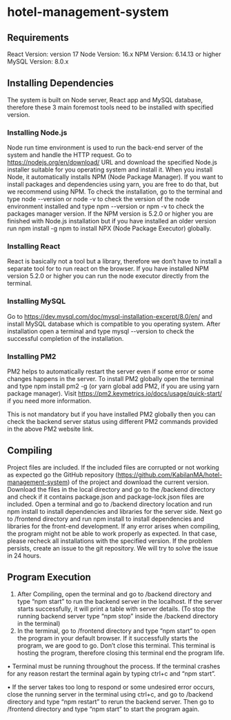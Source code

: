 # hotel-management-system

## Requirements

React Version: version 17
Node Version: 16.x
NPM Version: 6.14.13 or higher
MySQL Version: 8.0.x

## Installing Dependencies

The system is built on Node server, React app and MySQL database, therefore these 3 main foremost tools need to be installed with specified version.

### Installing Node.js

Node run time environment is used to run the back-end server of the system and handle the HTTP request. Go to https://nodejs.org/en/download/ URL and download the specified Node.js installer suitable for you operating system and install it. When you install Node, it automatically installs NPM (Node Package Manager). If you want to install packages and dependencies using yarn, you are free to do that, but we recommend using NPM.
To check the installation, go to the terminal and type node --version or node -v to check the version of the node environment installed and type npm --version or npm -v to check the packages manager version. If the NPM version is 5.2.0 or higher you are finished with Node.js installation but if you have installed an older version run npm install -g npm to install NPX (Node Package Executor) globally.

### Installing React

React is basically not a tool but a library, therefore we don’t have to install a separate tool for to run react on the browser. If you have installed NPM version 5.2.0 or higher you can run the node executor directly from the terminal.

### Installing MySQL

Go to https://dev.mysql.com/doc/mysql-installation-excerpt/8.0/en/ and install MySQL database which is compatible to you operating system. After installation open a terminal and type mysql --version to check the successful completion of the installation.

### Installing PM2

PM2 helps to automatically restart the server even if some error or some changes happens in the server. To install PM2 globally open the terminal and type npm install pm2 -g (or yarn global add PM2, if you are using yarn package manager). Visit https://pm2.keymetrics.io/docs/usage/quick-start/ if you need more information.

This is not mandatory but if you have installed PM2 globally then you can check the backend server status using different PM2 commands provided in the above PM2 website link.


## Compiling

Project files are included. If the included files are corrupted or not working as expected go the GitHub repository (https://github.com/KabilanMA/hotel-management-system) of the project and download the current version. Download the files in the local directory and go to the /backend directory and check if it contains package.json and package-lock.json files are included. Open a terminal and go to /backend directory location and run npm install to install dependencies and libraries for the server side. Next go to /frontend directory and run npm install to install dependencies and libraries for the front-end development.
If any error arises when compiling, the program might not be able to work properly as expected. In that case, please recheck all installations with the specified version. If the problem persists, create an issue to the git repository. We will try to solve the issue in 24 hours.

## Program Execution

1.	After Compiling, open the terminal and go to /backend directory and type “npm start” to run the backend server in the localhost. If the server starts successfully, it will print a table with server details. (To stop the running backend server type “npm stop” inside the /backend directory in the terminal)
2.	In the terminal, go to /frontend directory and type “npm start” to open the program in your default browser. If it successfully starts the program, we are good to go. Don’t close this terminal. This terminal is hosting the program, therefore closing this terminal end the program life.

•	Terminal must be running throughout the process. If the terminal crashes for any reason restart the terminal again by typing ctrl+c and “npm start”.

•	If the server takes too long to respond or some undesired error occurs, close the running server in the terminal using ctrl+c, and go to /backend directory and type “npm restart” to rerun the backend server. Then go to /frontend directory and type “npm start” to start the program again.
		
		
		
		




